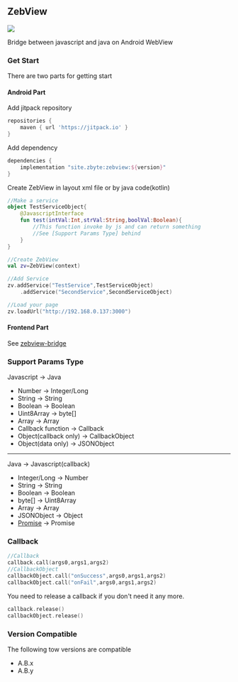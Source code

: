 ## ZebView

[![](https://jitpack.io/v/site.zbyte/zebview.svg)](https://jitpack.io/#site.zbyte/zebview)

Bridge between javascript and java on Android WebView

### Get Start

There are two parts for getting start

#### Android Part

Add jitpack repository

```groovy
repositories {
    maven { url 'https://jitpack.io' }
}
```

Add dependency

```groovy
dependencies {
    implementation "site.zbyte:zebview:${version}"
}
```

Create ZebView in layout xml file or by java code(kotlin)

```kotlin
//Make a service
object TestServiceObject{
    @JavascriptInterface
    fun test(intVal:Int,strVal:String,boolVal:Boolean){
        //This function invoke by js and can return something
        //See [Support Params Type] behind
    }
}

//Create ZebView
val zv=ZebView(context)

//Add Service
zv.addService("TestService",TestServiceObject)
    .addService("SecondService",SecondServiceObject)

//Load your page
zv.loadUrl("http://192.168.0.137:3000")
```

#### Frontend Part

See [zebview-bridge](https://github.com/gogogoghost/Zebview/tree/master/frontend)

### Support Params Type

Javascript -> Java

- Number -> Integer/Long
- String -> String
- Boolean -> Boolean
- Uint8Array -> byte[]
- Array -> Array<Any>
- Callback function -> Callback
- Object(callback only) -> CallbackObject
- Object(data only) -> JSONObject

---

Java -> Javascript(callback)

- Integer/Long -> Number
- String -> String
- Boolean -> Boolean
- byte[] -> Uint8Array
- Array<Any> -> Array
- JSONObject -> Object
- [Promise](https://github.com/gogogoghost/ZebView/blob/master/zebview/src/main/java/site/zbyte/zebview/Promise.kt)<T> -> Promise<T>

### Callback

```kotlin
//Callback
callback.call(args0,args1,args2)
//CallbackObject
callbackObject.call("onSuccess",args0,args1,args2)
callbackObject.call("onFail",args0,args1,args2)
```

You need to release a callback if you don't need it any more.

```kotlin
callback.release()
callbackObject.release()
```

### Version Compatible

The following tow versions are compatible

- A.B.x
- A.B.y